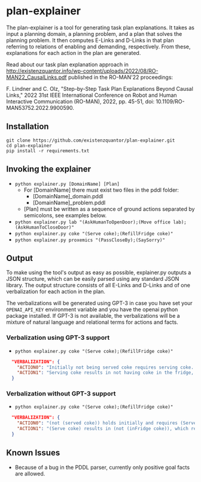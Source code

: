 # plan-explainer

The plan-explainer is a tool for generating task plan explanations. It takes as input a planning domain, a planning problem, and a plan that solves the planning problem. It then computes E-Links and D-Links in that plan referring to relations of enabling and demanding, respectively. From these, explanations for each action in the plan are generated.

Read about our task plan explanation approach in http://existenzquantor.info/wp-content/uploads/2022/08/RO-MAN22_CausalLinks.pdf published in the RO-MAN'22 proceedings:

F. Lindner and C. Olz, "Step-by-Step Task Plan Explanations Beyond Causal Links," 2022 31st IEEE International Conference on Robot and Human Interactive Communication (RO-MAN), 2022, pp. 45-51, doi: 10.1109/RO-MAN53752.2022.9900590.

## Installation
```
git clone https://github.com/existenzquantor/plan-explainer.git
cd plan-explainer
pip install -r requirements.txt
```

## Invoking the explainer

* ```python explainer.py [DomainName] [Plan]```
    * For [DomainName] there must exist two files in the pddl folder: 
        * [DomainName]_domain.pddl
        * [DomainName]_problem.pddl
    * [Plan] must be written as a sequence of ground actions separated by semicolons, see examples below.
* ```python explainer.py lab "(AskHumanToOpenDoor);(Move office lab);(AskHumanToCloseDoor)"```
* ```python explainer.py coke "(Serve coke);(RefillFridge coke)"```
* ```python explainer.py proxemics "(PassCloseBy);(SaySorry)"```

## Output

To make using the tool's output as easy as possible, explainer.py outputs a JSON structure, which can be easily parsed using any standard JSON library. The output structure consists of all E-Links and D-Links and of one verbalization for each action in the plan.

The verbalizations will be generated using GPT-3 in case you have set your ```OPENAI_API_KEY``` environment variable and you have the openai python package installed. If GPT-3 is not available, the verbalizations will be a mixture of natural language and relational terms for actions and facts.

### Verbalization using GPT-3 support

* ```python explainer.py coke "(Serve coke);(RefillFridge coke)"```

```json
  "VERBALIZATION": {
    "ACTION0": "Initially not being served coke requires serving coke. Initially, having coke in the fridge enables serving coke. Serving coke results in having served coke, which achieves the goal. ",
    "ACTION1": "Serving coke results in not having coke in the fridge, which requires refilling the fridge with coke. Refilling the fridge with coke results in there being coke in the fridge, which achieves the goal. "
  }
```

### Verbalization without GPT-3 support

* ```python explainer.py coke "(Serve coke);(RefillFridge coke)"```

```json
  "VERBALIZATION": {
    "ACTION0": "(not (served coke)) holds initially and requires (Serve coke).\n(inFridge coke) holds initially and enables (Serve coke).\n(Serve coke) results in (served coke), which fulfills the goal.\n",
    "ACTION1": "(Serve coke) results in (not (inFridge coke)), which requires (RefillFridge coke).\n(RefillFridge coke) results in (inFridge coke), which fulfills the goal.\n"
  }
```
## Known Issues
* Because of a bug in the PDDL parser, currently only positive goal facts are allowed.

